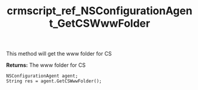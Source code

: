 ﻿---
title: crmscript_ref_NSConfigurationAgent_GetCSWwwFolder
description: String GetCSWwwFolder()
intellisense: NSConfigurationAgent.GetCSWwwFolder
keywords: NSConfigurationAgent,GetCSWwwFolder
so.topic: reference
---

This method will get the www folder for CS


**Returns:** The www folder for CS

```crmscript
NSConfigurationAgent agent;
String res = agent.GetCSWwwFolder();
```

